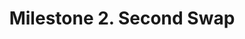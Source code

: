 ---
title: "Milestone 2. Second Swap"
weight: 0
bookFlatSection: true
# bookToc: true
# bookHidden: false
# bookCollapseSection: false
# bookComments: false
# bookSearchExclude: false
---